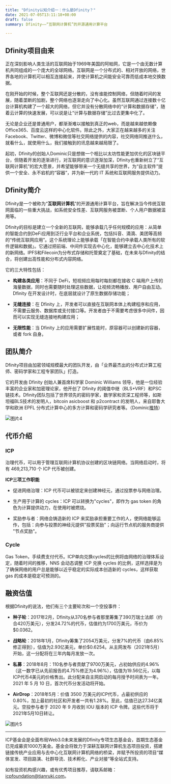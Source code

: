 ```yaml
---
title: "Dfinity认知介绍一：什么是Dfinity？"
date: 2021-07-05T13:11:18+08:00
draft: false
summary: Dfinity——“互联网计算机”的开源通用计算平台

---
```


## Dfinity项目由来

正在深刻影响人类生活的互联网始于1969年美国的阿帕网，它是一个由无数计算机共同组成的一个庞大的全球网络。互联网是一个分布式的、相对开放的网络，世界各地的计算机可以相互连接起来，并使计算机之间能安全可靠而低成本地交换数据。

在刚开始的时候，整个互联网还是分散的，没有谁能控制网络，但随着时间的发展，随着垄断的加剧，整个网络也逐渐走向了中心化。虽然互联网通过连接数十亿台计算机构建了一个超大的网络，但它并没有分散网络中的“计算和数据存储”，随着云计算的快速发展，可以说是让“计算与数据存储”比过去更集中化了。

无论是企业还是普通用户，都渐渐难以接触到真正的web，而是越来越依赖像Office365、百度云这样的中心化软件。除此之外，大家正在越来越多的关注Facebook、Twitter、微博和微信等社交网络提供的内容，社交网络同推送什么，就看什么，就使用什么，我们接触到的讯息越来越局限了。

起初，Dfinity的创始人Dominic只是想做一个相比以太坊性能更加优化的区块链平台，但随着开发的逐渐进行，对互联网的意识逐渐加深，Dfinity也重新树立了“互联网计算机”的宏大愿景，并希望能够带来一个无缝共享的世界，为“自主软件”提供一个安全、永不宕机的“容器”，并为新一代的 IT 系统和互联网服务提供动力。


## Dfinity简介

Dfinity是一个被称为“**互联网计算机**”的开源通用计算平台，旨在解决当今传统互联网面临的一些重大挑战，如系统安全性差、互联网服务被垄断、个人用户数据被滥用等。

Dfinity的目标是建立一个全新的互联网，能够承载几乎任何规模的应用：从简单的智能合约到DeFi应用到泛行业平台和企业系统，包括抖音、滴滴、美团等高频的“传统互联网应用”。这个系统理论上能够承载「在智能合约中承载人类所有的软件逻辑和数据」。它通过把前端、中间件实现去中心化，能够建立去中心化技术上的新网络。IPFS和Filecoin为分布式存储和托管奠定了基础，在未来与Dfinity的结合，将创建出高性能和分布式内容网络。

它的三大特性包括：  

- **构建各类应用**：不同于 DeFi，短视频应用每时每刻都在接收 C 端用户上传的海量数据，同时也需要随时处理这些数据，让视频流畅播放、用户自由互动。Dfinity 在开发设计时，在底层就设计了原生数据存储功能；

- **无缝连接**：在 Dfinity 上，开发者可以直接在互联网本体上构建程序和应用，不需要云服务、数据库或支付接口等。开发者由于不需要考虑很多中间件，因而可以实现无缝连接地构建应用；

- **无限性能**：当 Dfinity 上的应用需要扩展性能时，原容器可以创建新的容器，或者 fork 自身。


## 团队简介

Dfinity项目由加密领域规模最大的团队开发，由「业界最杰出的分布式计算工程师、密码学家和工程专家团队」打造。

它的开发由 Dfinity 创始人兼首席科学家 Dominic Williams 领导，他是一位经验丰富的企业家和加密理论家，他开创了 Dfinity 的阈值中继（BLS+VRF）和PSC链技术。Dfinity团队包括了世界领先的密码学家，数学家和资深工程师等，如斯坦福BLS技术的发明人，bitcoin asicboost 和 p2contract 的发明人，来自耶鲁大学和欧洲 EPFL 分布式计算中心的多方计算和密码学研究者等。（Dominic[推特](https://twitter.com/dominic_w)）

![](https://storageapi.fleek.co/lyswifter-team-bucket/posts/cognition1/图片4.png "图片4")


## 代币介绍

### ICP 
治理代币，可以用于管理互联网计算机协议创建的区块链网络。当网络启动时，将有 469,213,710 个 ICP 代币被创建。

**ICP三项工作职能**  

- 促进网络治理：ICP 代币可以被锁定来创建神经元，通过投票参与网络治理。

- 生产用于计算的 cycles：ICP 可以转换为"cycles"，即作为 gas token 的角色为计算提供动力，在使用时被燃烧。

- 奖励参与者：网络会铸造新的 ICP 来奖励承担重要工作的人，使网络能够运作，包括：向参与投票的神经元提供"投票奖励"；向运行节点机的服务商提供 "节点奖励"。

### Cycle

Gas Token，手续费支付代币。ICP单向兑换cycles的比例将由网络的治理体系设定，随着时间的推移，NNS 会动态调整 ICP 兑换 cycles 的比例，这样选择是为了确保网络的用户总是能够以近乎稳定的实际成本创造新的 cycles，这样获取 gas 的成本是稳定可预测的。


## 融资估值

根据Dfinity的说法，他们有三个主要轮次和一个空投事件：


- **种子轮**：2017年2月，Dfinity从370名参与者那里筹集了390万瑞士法郎（约合420万美元），分发24.72%的代币，估值约为1700万美元，币价为$0.0362。


- **战略轮**：2018年1月，Dfinity筹集了2054万美元，分发7%的代币（由6.85%修正得到），估值为2.93亿美元，单价$0.6254。从主网发布（2021年5月）开始，这一分配将在三年内每月发放一次。


- **私募**：2018年8月：110名参与者贡献了9700万美元，占初始供应的4.96%（这一数字已从先前报告的4.75%修正为4.96%），估值为19.56亿元，以每ICP代币4美元的价格售出。此分配来自主网启动的每月授予时间表为一年。2021 年 5 月 10 日，首次代币分发活动将开始。


- **AirDrop**：2018年5月：价值 3500 万美元的ICP代币，占最初供应的 0.80%，加上最初的社区和开发者一共有1.28%。至此，估值已达27.34亿美元。空投参与者于 2020 年 9 月收到 IOU 版本的 ICP 令牌。这些代币将于2021年5月10日转让。



![](https://storageapi.fleek.co/lyswifter-team-bucket/posts/cognition1/图片5.png "图片5")




---

ICP基金会是全面布局Web3.0未来发展的Dfinity专项生态基金会，首期生态基金已完成募资1000万美金。基金会将致力于深耕互联网计算机生态项目投资，搭建链接传统产业应用与去中心化互联网计算机网络的桥梁，并赋予所投资的项目“媒体宣发、项目路演、社群导流、技术孵化、产业对接”等全站式支持。

如有投资机构感兴趣，或有优秀项目推荐，请联系邮箱：icpfoundation@tianrukj.com。


